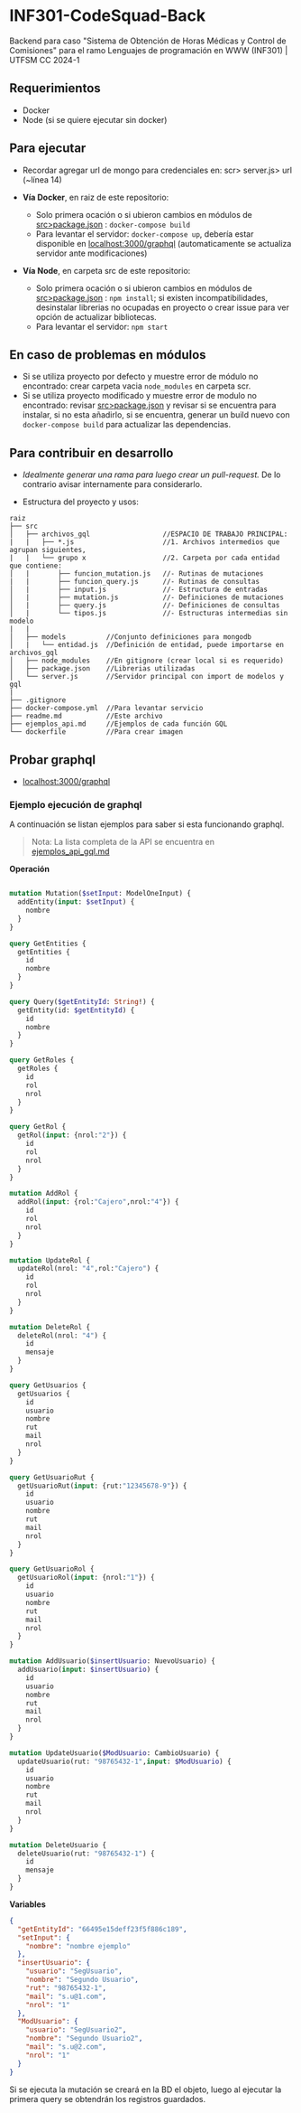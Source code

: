 # INF301-CodeSquad-Back
Backend para caso "Sistema de Obtención de Horas Médicas y Control de Comisiones" para el ramo Lenguajes de programación en WWW (INF301) | UTFSM CC 2024-1

## Requerimientos
- Docker
- Node (si se quiere ejecutar sin docker) 

## Para ejecutar
- Recordar agregar url de mongo para credenciales en: scr> server.js> url (~línea 14)
- **Vía Docker**, en raiz de este repositorio: 
  - Solo primera ocación o si ubieron cambios en módulos de [src>package.json](src/package.json) : `docker-compose build`
  - Para levantar el servidor: `docker-compose up`, debería estar disponible en [localhost:3000/graphql](http://localhost:3000/graphql)  (automaticamente se actualiza servidor ante modificaciones)

- **Vía Node**, en carpeta src de este repositorio: 
  - Solo primera ocación o si ubieron cambios en módulos de [src>package.json](src/package.json) : `npm install`; si existen incompatibilidades, desinstalar librerias no ocupadas en proyecto o crear issue para ver opción de actualizar bibliotecas.
  - Para levantar el servidor: `npm start`

## En caso de problemas en módulos
- Si se utiliza proyecto por defecto y muestre error de módulo no encontrado: crear carpeta vacia `node_modules` en carpeta scr.
- Si se utiliza proyecto modificado y muestre error de modulo no encontrado: revisar [src>package.json](src/package.json) y revisar si se encuentra para instalar, si no esta añadirlo, si se encuentra, generar un build nuevo con `docker-compose build` para actualizar las dependencias.

## Para contribuir en desarrollo
- *Idealmente generar una rama para luego crear un pull-request.* De lo contrario avisar internamente para considerarlo.

- Estructura del proyecto y usos:

```
raiz
├── src
│   ├── archivos_gql                  //ESPACIO DE TRABAJO PRINCIPAL:
|   |   ├── *.js                      //1. Archivos intermedios que agrupan siguientes,
|   |   └── grupo x                   //2. Carpeta por cada entidad que contiene:
│   |       ├── funcion_mutation.js   //- Rutinas de mutaciones
|   |       ├── funcion_query.js      //- Rutinas de consultas
│   |       ├── input.js              //- Estructura de entradas
│   |       ├── mutation.js           //- Definiciones de mutaciones
│   |       ├── query.js              //- Definiciones de consultas
│   |       └── tipos.js              //- Estructuras intermedias sin modelo
|   |
│   ├── models          //Conjunto definiciones para mongodb
│   |   └── entidad.js  //Definición de entidad, puede importarse en archivos_gql
│   ├── node_modules    //En gitignore (crear local si es requerido)
│   ├── package.json    //Librerias utilizadas
│   └── server.js       //Servidor principal con import de modelos y gql
|
├── .gitignore
├── docker-compose.yml  //Para levantar servicio
├── readme.md           //Este archivo
├── ejemplos_api.md     //Ejemplos de cada función GQL
└── dockerfile          //Para crear imagen
```

## Probar graphql
- [localhost:3000/graphql](http://localhost:3000/graphql)

### Ejemplo ejecución de graphql

A continuación se listan ejemplos para saber si esta funcionando graphql.

>Nota: La lista completa de la API se encuentra en [ejemplos_api_gql.md](ejemplos_api_gql.md)

**Operación**
```graphql

mutation Mutation($setInput: ModelOneInput) {
  addEntity(input: $setInput) {
    nombre
  }
}

query GetEntities {
  getEntities {
    id
    nombre
  }
}

query Query($getEntityId: String!) {
  getEntity(id: $getEntityId) {
    id
    nombre
  }
}

query GetRoles {
  getRoles {
    id
    rol
    nrol
  }
}

query GetRol {
  getRol(input: {nrol:"2"}) {
    id
    rol
    nrol
  }
}

mutation AddRol {
  addRol(input: {rol:"Cajero",nrol:"4"}) {
    id
    rol
    nrol
  }
}

mutation UpdateRol {
  updateRol(nrol: "4",rol:"Cajero") {
    id
    rol
    nrol
  }
}

mutation DeleteRol {
  deleteRol(nrol: "4") {
    id
    mensaje
  }
}

query GetUsuarios {
  getUsuarios {
    id
    usuario
    nombre
    rut
    mail
    nrol
  }
}

query GetUsuarioRut {
  getUsuarioRut(input: {rut:"12345678-9"}) {
    id
    usuario
    nombre
    rut
    mail
    nrol
  }
}

query GetUsuarioRol {
  getUsuarioRol(input: {nrol:"1"}) {
    id
    usuario
    nombre
    rut
    mail
    nrol
  }
}

mutation AddUsuario($insertUsuario: NuevoUsuario) {
  addUsuario(input: $insertUsuario) {
    id
    usuario
    nombre
    rut
    mail
    nrol
  }
}

mutation UpdateUsuario($ModUsuario: CambioUsuario) {
  updateUsuario(rut: "98765432-1",input: $ModUsuario) {
    id
    usuario
    nombre
    rut
    mail
    nrol
  }
}

mutation DeleteUsuario {
  deleteUsuario(rut: "98765432-1") {
    id
    mensaje
  }
}

```

**Variables**
```json
{
  "getEntityId": "66495e15deff23f5f886c189",
  "setInput": {
    "nombre": "nombre ejemplo"
  },
  "insertUsuario": {
    "usuario": "SegUsuario",
    "nombre": "Segundo Usuario",
    "rut": "98765432-1",
    "mail": "s.u@1.com",
    "nrol": "1"
  },
  "ModUsuario": {
    "usuario": "SegUsuario2",
    "nombre": "Segundo Usuario2",
    "mail": "s.u@2.com",
    "nrol": "1"
  }
}
```

Si se ejecuta la mutación se creará en la BD el objeto, luego al ejecutar la primera query se obtendrán los registros guardados.
